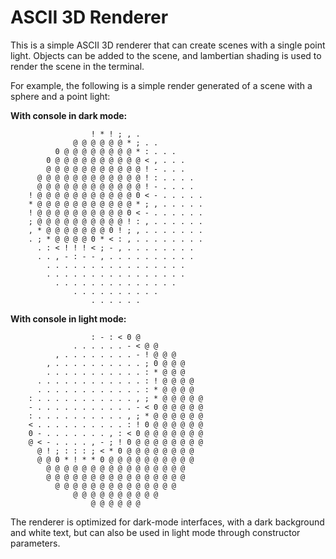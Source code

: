 # ASCII 3D Renderer
This is a simple ASCII 3D renderer that can create scenes with a single point light.
Objects can be added to the scene, and lambertian shading is used to render the scene
in the terminal.

For example, the following is a simple render generated of a scene with a sphere and a point light:

**With console in dark mode:**
```
                  ! * ! ; , .                                   
              @ @ @ @ @ @ * ; . .                               
          0 @ @ @ @ @ @ @ @ * : . . .                           
        0 @ @ @ @ @ @ @ @ @ @ < , . . .                         
        @ @ @ @ @ @ @ @ @ @ @ ! - . . .                         
      @ @ @ @ @ @ @ @ @ @ @ @ ! : . . . .                       
      @ @ @ @ @ @ @ @ @ @ @ @ ! - . . . .                       
    ! @ @ @ @ @ @ @ @ @ @ @ 0 < - . . . . .                     
    * @ @ @ @ @ @ @ @ @ @ @ * ; , . . . . .                     
    ! @ @ @ @ @ @ @ @ @ @ 0 < - . . . . . .                     
    ; @ @ @ @ @ @ @ @ @ @ ! : , . . . . . .                     
    , * @ @ @ @ @ @ @ 0 ! ; , . . . . . . .                     
    . ; * @ @ @ @ 0 * < : , . . . . . . . .                     
      . : < ! ! ! < ; - , . . . . . . . .                       
      . . , - : - - , . . . . . . . . . .                       
        . . . . . . . . . . . . . . . .                         
        . . . . . . . . . . . . . . . .                         
          . . . . . . . . . . . . . .                           
              . . . . . . . . . .                               
                  . . . . . .                                                                                       
```

**With console in light mode:**
```
                  : - : < 0 @                                   
              . . . . . . - < @ @                               
          , . . . . . . . . - ! @ @ @                           
        , . . . . . . . . . . ; 0 @ @ @                         
        . . . . . . . . . . . : * @ @ @                         
      . . . . . . . . . . . . : ! @ @ @ @                       
      . . . . . . . . . . . . : * @ @ @ @                       
    : . . . . . . . . . . . , ; * @ @ @ @ @                     
    - . . . . . . . . . . . - < 0 @ @ @ @ @                     
    : . . . . . . . . . . , ; * @ @ @ @ @ @                     
    < . . . . . . . . . . : ! 0 @ @ @ @ @ @                     
    0 - . . . . . . . , : < 0 @ @ @ @ @ @ @                     
    @ < - . . . . , - ; ! 0 @ @ @ @ @ @ @ @                     
      @ ! ; : : : ; < * 0 @ @ @ @ @ @ @ @                       
      @ @ 0 * ! * * 0 @ @ @ @ @ @ @ @ @ @                       
        @ @ @ @ @ @ @ @ @ @ @ @ @ @ @ @                         
        @ @ @ @ @ @ @ @ @ @ @ @ @ @ @ @                         
          @ @ @ @ @ @ @ @ @ @ @ @ @ @                           
              @ @ @ @ @ @ @ @ @ @                               
                  @ @ @ @ @ @  
```

The renderer is optimized for dark-mode interfaces, with a dark background and white text, but can also be
used in light mode through constructor parameters.
